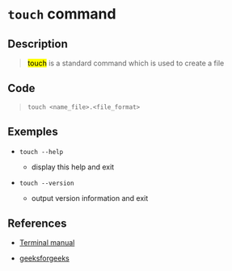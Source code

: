 # `touch` command

## Description

> <mark>touch</mark> is a standard command which is used to create a file

## Code 

>`touch <name_file>.<file_format>`

## Exemples
- `touch --help` 
   - display this help and exit

- `touch --version` 
   - output version information and exit


## References
- [Terminal manual]()

- [geeksforgeeks](https://www.geeksforgeeks.org/touch-command-in-linux-with-examples/)
